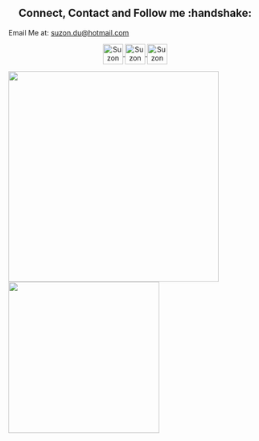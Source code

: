 <h2 align="center">Connect, Contact and Follow me :handshake:</h2>
Email Me at: <a href="mailto:suzon.du@hotmail.com" target="blank">suzon.du@hotmail.com</a>
<p align="center">
  <a href="https://www.linkedin.com/in/suzon-das-2b8112aa/" target="blank">
    <img align="center" src="https://img.icons8.com/color/48/000000/linkedin-circled.png" alt="Suzon Das" height="40" width="40" />
  </a>
  <a href="https://stackoverflow.com/users/4350667/suzon-das?tab=topactivity" target="blank">
    <img align="center" src="https://img.icons8.com/color/48/000000/stackoverflow.png" alt="Suzon Das" height="40" width="40" />
  </a>
  <a href="mailto:suzon.du@hotmail.com" target="blank">
    <img align="center" src="https://img.icons8.com/nolan/64/email.png" alt="Suzon Das" height="40" width="40" />
  </a>
</p>

<div>
  <img width="418px" align="left" src="https://github-readme-stats.vercel.app/api?username=suzondas&hide=prs&count_private=true&include_all_commits=true&theme=highcontrast&bg_color=0,000000,130F40" />
  
  <img width="300px" src="https://github-readme-stats.vercel.app/api/top-langs/?username=suzondas&layout=compact&theme=highcontrast&bg_color=0,000000,130F40&margin-w=200" />
</div>
<br>
<br>

